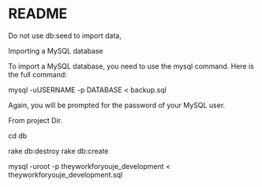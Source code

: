 # README

Do not use db:seed to import data,

Importing a MySQL database

To import a MySQL database, you need to use the mysql command. Here is the full command:

mysql -uUSERNAME -p DATABASE < backup.sql


Again, you will be prompted for the password of your MySQL user.



From project Dir.

cd db

rake db:destroy
rake db:create

mysql -uroot -p theyworkforyouje_development < theyworkforyouje_development.sql